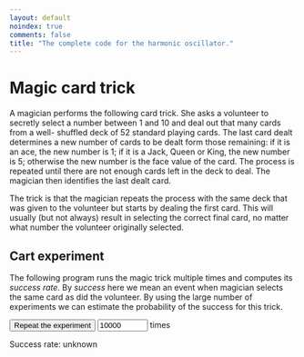 ```yaml
---
layout: default
noindex: true
comments: false
title: "The complete code for the harmonic oscillator."
---
```


# Magic card trick

A magician performs the following card trick. She asks a volunteer to secretly select a number between 1 and 10 and deal out that many cards from a well- shuffled deck of 52 standard playing cards. The last card dealt determines a new number of cards to be dealt form those remaining: if it is an ace, the new number is 1; if it is a Jack, Queen or King, the new number is 5; otherwise the new number is the face value of the card. The process is repeated until there are not enough cards left in the deck to deal. The magician then identifies the last dealt card.

The trick is that the magician repeats the process with the same deck that was given to the volunteer but starts by dealing the first card. This will usually (but not always) result in selecting the correct final card, no matter what number the volunteer originally selected.


## Cart experiment

The following program runs the magic trick multiple times and computes its *success rate*. By *success* here we mean an event when magician selects the same card as did the volunteer. By using the large number of experiments we can estimate the probability of the success for this trick.

<p>
  <button class="CardsExperiment-runButton">Repeat the experiment</button> <input class="CardsExperiment-numberOfTrials" type="number" min="1" max="100000" step="1" pattern="\d*" value="10000"> times
</p>

<p>
  <span>Success rate:</span> <span class="CardsExperiment-successRate">unknown</span>
</p>

<script>

(function(){
  // The deck of cards. The cirst character is the rank and the second is the suit.
  var originalDeck = [
    "AH",
    "2H",
    "3H",
    "4H",
    "5H",
    "6H",
    "7H",
    "8H",
    "9H",
    "10H",
    "JH",
    "QH",
    "KH",
    "AD",
    "2D",
    "3D",
    "4D",
    "5D",
    "6D",
    "7D",
    "8D",
    "9D",
    "10D",
    "JD",
    "QD",
    "KD",
    "AC",
    "2C",
    "2C",
    "2C",
    "5C",
    "6C",
    "7C",
    "8C",
    "9C",
    "10C",
    "JC",
    "QC",
    "KC",
    "AS",
    "2S",
    "3S",
    "4S",
    "5S",
    "6S",
    "7S",
    "8S",
    "9S",
    "10S",
    "JS",
    "QS",
    "KS"];

  var button = document.querySelector(".CardsExperiment-runButton");

  function updateSuccessRate(text) {
    var successRate = document.querySelector(".CardsExperiment-successRate");
    successRate.innerHTML=text;
  }

  /**
   * Returns the number of trials the user has selected. The default number is 1000.
   */
  function numberOfTrialsSelected() {
    var input = document.querySelector(".CardsExperiment-numberOfTrials");
    var value = parseInt(input.value, 10);

    if (isNaN(value)) {
      input.value = 1000;
      return 1000;
    }

    return value;
  }

  /**
   * Returns a random integer between min (inclusive) and max (inclusive)
   * Using Math.round() will give you a non-uniform distribution!
   */
  function getRandomInt(min, max) {
      return Math.floor(Math.random() * (max - min + 1)) + min;
  }

  function shuffleArray(array) {
    for (var i = array.length - 1; i > 0; i--) {
        var j = Math.floor(Math.random() * (i + 1));
        var temp = array[i];
        array[i] = array[j];
        array[j] = temp;
    }
    return array;
  }

  /**
   * Removes "number" from the start of the deck.
   * Returns the last card dealt or null if the deck does not have enough
   * cards to deal.
   */
  function dealCardsFromDeck(deck, number) {
    if (deck.length < number) { return null; }
    var cardsDealt = deck.splice(0, number);
    return cardsDealt[cardsDealt.length - 1];
  }

  /**
   * Returns a card value number:
   *   Ace is one,
   *   Jack, Queen or King are 5,
   *   the remaining cards are their face value.
   */
  function cardValue(card) {
    var rank = card[0];

    switch(rank) {
      case "A":
        return 1;
      case "J":
      case "K":
      case "Q":
        return 5;
      default:
        if (card.length == 3) { return 10; } // This is card "10"
        return parseInt(rank, 10);
    }
  }

  /**
   * Deals the cards from the deck until there are not enough cards to deal.
   *
   * Starts by dealing `number` of cards from the deck.
   * The last card dealt determines a new number of cards to be dealt form those remaining:
   *   if it is an ace, the new number is 1;
   *   if it is a Jack, Queen or King, the new number is 5;
   *   otherwise the new number is the face value of the card.
   *
   * Returns the last dealt card.
   */
  function dealCards(deck, number) {
    var lastCardDealt;

    do {
      var currentLastCart = dealCardsFromDeck(deck, number);

      if (currentLastCart === null) {
        return lastCardDealt;
      } else {
        lastCardDealt = currentLastCart;
        number = cardValue(lastCardDealt);
      }
    }
    while (true);
  }

  var successes = 0;// The number of successful experiments;

  /**
   * Shows the proportion of successful trials to the user.
   */
  function showSuccessRate(numberOfTrials) {
    var proportion = successes / numberOfTrials;

    proportion = parseFloat(Math.round(proportion * 100000) / 100000).toFixed(5);
    updateSuccessRate(proportion);
  }

  /**
   * Shuffles the deck and runs the experiment many times.
   */
  function repeatTheExperiment() {
    successes = 0;
    var numberOfTrials = numberOfTrialsSelected();

    for (var i = 0; i < numberOfTrials; i++) {
      if (runExperiment()) {
        successes += 1;
      }
    }

    showSuccessRate(numberOfTrials);
  }

  /**
   * Shuffles the deck and runs the experiment.
   * Returns true if the experiment was successful (when magician and volunteer select the same card)
   */
  function runExperiment() {
    var shuffledDeck = originalDeck.slice();

    // Vounteer shuffles the deck
    var shuffledDeckVolunteer = shuffleArray(shuffledDeck);

    // Make a copy of volunteer's deck, it will be used later by the magician
    var shuffledDeckMagician = shuffledDeckVolunteer.slice();

    // Volunteer picks a random number between 1 and 10
    var randomNumber = getRandomInt(1, 10);

    // Volunteer deals the cards
    var lastCardVolunteer = dealCards(shuffledDeckVolunteer, randomNumber);

    // Magician deals the cards starting with 1
    var lastCardMagician = dealCards(shuffledDeckMagician, 1);

    return lastCardVolunteer === lastCardMagician;
  }



  button.onclick = repeatTheExperiment;
})();

</script>
